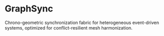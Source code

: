 # GraphSync
Chrono-geometric synchronization fabric for heterogeneous event-driven systems, optimized for conflict-resilient mesh harmonization.
